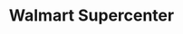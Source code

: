 ---
title: "Walmart Supercenter"
url: /edinburg/walmart-supercenter-south-mccoll-road/
shop: Supermarkt
---